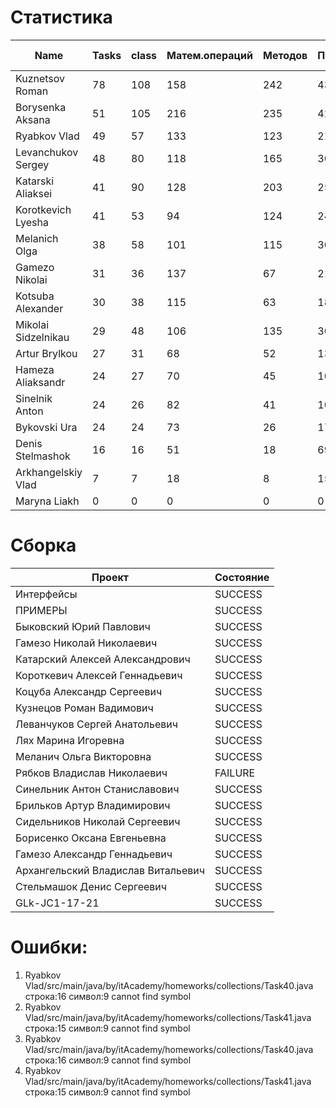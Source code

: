 # Статистика

| Name | Tasks | class | Матем.операций | Методов | Присваиваний | анон.класов | внутр.класов | констант | логирование | лямбды | переменных | перхватов исключений | приват. методов | приват. полей | сравнений | циклов |
| --- | --- | --- | --- | --- | --- | --- | --- | --- | --- | --- | --- | --- | --- | --- | --- | --- |
| Kuznetsov Roman | 78 | 108 | 158 | 242 | 431 | 5 | 0 | 10 | 0 | 1 | 324 | 22 | 7 | 38 | 26 | 81 |
| Borysenka Aksana | 51 | 105 | 216 | 235 | 429 | 0 | 0 | 8 | 0 | 0 | 349 | 3 | 8 | 34 | 80 | 58 |
| Ryabkov Vlad | 49 | 57 | 133 | 123 | 213 | 0 | 0 | 0 | 0 | 0 | 184 | 0 | 2 | 34 | 62 | 25 |
| Levanchukov Sergey | 48 | 80 | 118 | 165 | 306 | 0 | 1 | 4 | 0 | 0 | 245 | 5 | 9 | 38 | 21 | 53 |
| Katarski Aliaksei | 41 | 90 | 128 | 203 | 258 | 0 | 0 | 0 | 0 | 0 | 209 | 3 | 12 | 45 | 22 | 39 |
| Korotkevich Lyesha | 41 | 53 | 94 | 124 | 245 | 0 | 0 | 0 | 0 | 0 | 177 | 0 | 0 | 23 | 16 | 43 |
| Melanich Olga | 38 | 58 | 101 | 115 | 309 | 0 | 0 | 4 | 0 | 0 | 254 | 0 | 1 | 5 | 44 | 35 |
| Gamezo Nikolai | 31 | 36 | 137 | 67 | 217 | 0 | 0 | 0 | 0 | 0 | 157 | 0 | 0 | 6 | 31 | 39 |
| Kotsuba Alexander | 30 | 38 | 115 | 63 | 188 | 0 | 0 | 0 | 0 | 0 | 142 | 0 | 4 | 2 | 29 | 36 |
| Mikolai Sidzelnikau | 29 | 48 | 106 | 135 | 301 | 0 | 0 | 12 | 0 | 0 | 221 | 0 | 11 | 29 | 54 | 34 |
| Artur Brylkou | 27 | 31 | 68 | 52 | 135 | 0 | 0 | 0 | 0 | 0 | 99 | 0 | 2 | 0 | 37 | 23 |
| Hameza Aliaksandr | 24 | 27 | 70 | 45 | 100 | 0 | 0 | 0 | 0 | 0 | 74 | 0 | 0 | 0 | 13 | 21 |
| Sinelnik Anton | 24 | 26 | 82 | 41 | 106 | 0 | 0 | 0 | 0 | 0 | 78 | 0 | 2 | 0 | 38 | 23 |
| Bykovski Ura | 24 | 24 | 73 | 26 | 172 | 0 | 0 | 0 | 0 | 0 | 96 | 0 | 0 | 0 | 32 | 41 |
| Denis Stelmashok | 16 | 16 | 51 | 18 | 69 | 0 | 0 | 0 | 0 | 0 | 63 | 0 | 0 | 0 | 8 | 6 |
| Arkhangelskiy Vlad | 7 | 7 | 18 | 8 | 15 | 0 | 0 | 0 | 0 | 0 | 15 | 0 | 0 | 0 | 1 | 0 |
| Maryna Liakh | 0 | 0 | 0 | 0 | 0 | 0 | 0 | 0 | 0 | 0 | 0 | 0 | 0 | 0 | 0 | 0 |


# Сборка

| Проект | Состояние |
| --- | --- |
| Интерфейсы  | SUCCESS |
| ПРИМЕРЫ  | SUCCESS |
| Быковский Юрий Павлович  | SUCCESS |
| Гамезо Николай Николаевич  | SUCCESS |
| Катарский Алексей Александрович  | SUCCESS |
| Короткевич Алексей Геннадьевич  | SUCCESS |
| Коцуба Александр Сергеевич  | SUCCESS |
| Кузнецов Роман Вадимович  | SUCCESS |
| Леванчуков Сергей Анатольевич  | SUCCESS |
| Лях Марина Игоревна  | SUCCESS |
| Меланич Ольга Викторовна  | SUCCESS |
| Рябков Владислав Николаевич  | FAILURE |
| Синельник Антон Станиславович  | SUCCESS |
| Брильков Артур Владимирович  | SUCCESS |
| Сидельников Николай Сергеевич  | SUCCESS |
| Борисенко Оксана Евгеньевна  | SUCCESS |
| Гамезо Александр Геннадьевич  | SUCCESS |
| Архангельский Владислав Витальевич  | SUCCESS |
| Стельмашок Денис Сергеевич  | SUCCESS |
| GLk-JC1-17-21  | SUCCESS |


# Ошибки:

1. Ryabkov Vlad/src/main/java/by/itAcademy/homeworks/collections/Task40.java строка:16 символ:9 cannot find symbol
1. Ryabkov Vlad/src/main/java/by/itAcademy/homeworks/collections/Task41.java строка:15 символ:9 cannot find symbol
1. Ryabkov Vlad/src/main/java/by/itAcademy/homeworks/collections/Task40.java строка:16 символ:9 cannot find symbol
1. Ryabkov Vlad/src/main/java/by/itAcademy/homeworks/collections/Task41.java строка:15 символ:9 cannot find symbol
